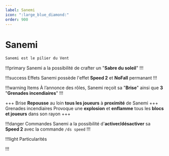 ```yaml
---
label: Sanemi
icon: ":large_blue_diamond:"
order: 900
---
```


# Sanemi

```txt
Sanemi est le pilier du Vent 
```

!!!primary
Sanemi a la possibilité de crafter un "**Sabre du soleil**"
!!!

!!!success Effets
Sanemi possède l'effet **Speed 2** et **NoFall** permanant
!!!

!!!warning Items
À l’annonce des rôles, Sanemi reçoit sa "**Brise**" ainsi que **3** "**Grenades incendiaires**"
!!!

+++ Brise
**Repousse** au loin **tous les joueurs** à **proximité** de Sanemi
+++ Grenades incendiaires
Provoque une **explosion** et **enflamme** tous les **blocs et joueurs** dans son rayon
+++

!!!danger Commandes
Sanemi a la possibilité d'**activer/désactiver** sa **Speed 2** avec la commande ```/ds speed```
!!!

!!!light Particularités

!!!
